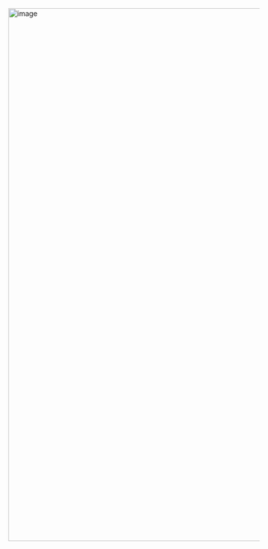 <img width="1067" alt="image" src="https://github.com/born-A/Today-I-Learned/assets/93516595/7d0074bc-64c4-4812-9722-04c2a152e5fb">
